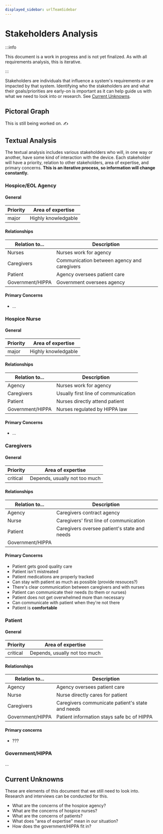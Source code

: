 ```yaml
---
displayed_sidebar: urlTeamSidebar
---
```



# Stakeholders Analysis

:::info

This document is a work in progress and is not yet finalized. As with all
requirements analysis, this is iterative.

:::

Stakeholders are individuals that influence a system's requirements or are
impacted by that system. Identifying who the stakeholders are and what their
goals/priorities are early-on is important as it can help guide us with what we
need to look into or research. See [Current Unknowns](#current-unknowns).

## Pictoral Graph

This is still being worked on. ✍️

## Textual Analysis

The textual analysis includes various stakeholders who will, in one way or
another, have some kind of interaction with the device. Each stakeholder will
have a priority, relation to other stakeholders, area of expertise, and primary
concerns. **This is an iterative process, so information will change
constantly.**

### Hospice/EOL Agency

#### General

|Priority|Area of expertise|
|---|---|
|major|Highly knowledgable|

#### Relationships

|Relation to...|Description|
|---|---|
|Nurses|Nurses work for agency|
|Caregivers|Communication between agency and caregivers|
|Patient|Agency oversees patient care|
|Government/HIPPA|Government oversees agency|

#### Primary Concerns

- ...

### Hospice Nurse

#### General

|Priority|Area of expertise|
|---|---|
|major|Highly knowledgable|

#### Relationships

|Relation to...|Description|
|---|---|
|Agency|Nurses work for agency|
|Caregivers|Usually first line of communication|
|Patient|Nurses directly attend patient|
|Government/HIPPA|Nurses regulated by HIPPA law|

#### Primary Concerns

- ...

### Caregivers

#### General

|Priority|Area of expertise|
|---|---|
|critical|Depends, usually not too much|

#### Relationships

|Relation to...|Description|
|---|---|
|Agency|Caregivers contract agency|
|Nurse|Caregivers' first line of communication|
|Patient|Caregivers oversee patient's state and needs|
|Government/HIPPA||

#### Primary Concerns

- Patient gets good quality care
- Patient isn't mistreated
- Patient medications are properly tracked
- Can stay with patient as much as possible (provide resouces?)
- There's clear communication between caregivers and with nurses
- Patient can communicate their needs (to them or nurses)
- Patient does not get overwhelmed more than necessary
- Can communicate with patient when they're not there
- Patient is **comfortable**

### Patient

#### General

|Priority|Area of expertise|
|---|---|
|critical|Depends, usually not too much|

#### Relationships

|Relation to...|Description|
|---|---|
|Agency|Agency oversees patient care|
|Nurse|Nurse directly cares for patient|
|Caregivers|Caregivers communicate patient's state and needs|
|Government/HIPPA|Patient information stays safe bc of HIPPA|

#### Primary concerns

- ???

### Government/HIPPA

...

## Current Unknowns

These are elements of this document that we still need to look into. Research
and interviews can be conducted for this.

- What are the concerns of the hospice agency?
- What are the concerns of hospice nurses?
- What are the concerns of patients?
- What does "area of expertise" mean in our situation?
- How does the government/HIPPA fit in?
